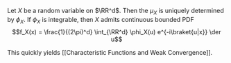 Let $X$ be a random variable on $\RR^d$. Then the $\mu_X$ is uniquely determined by $\phi_X$. If $\phi_X$ is integrable, then $X$ admits continuous bounded PDF
$$f_X(x) = \frac{1}{(2\pi)^d} \int_{\RR^d} \phi_X(u) e^{-i\braket{u|x}} \der u$$

This quickly yields [[Characteristic Functions and Weak Convergence]].
